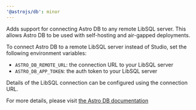 ```yaml
---
'@astrojs/db': minor
---
```


Adds support for connecting Astro DB to any remote LibSQL server. This allows Astro DB to be used with self-hosting and air-gapped deployments.

To connect Astro DB to a remote LibSQL server instead of Studio, set the following environment variables:

- `ASTRO_DB_REMOTE_URL`: the connection URL to your LibSQL server
- `ASTRO_DB_APP_TOKEN`: the auth token to your LibSQL server

Details of the LibSQL connection can be configured using the connection URL.

For more details, please visit [the Astro DB documentation](https://docs.astro.build/en/guides/astro-db/#libsql)
